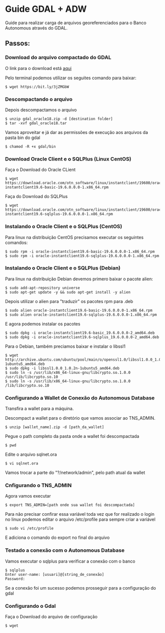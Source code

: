 # Guide GDAL + ADW

Guide para realizar carga de arquivos georeferenciados para o Banco Autonomous através do GDAL.

## Passos:

### Download do arquivo compactado do GDAL 

O link para o download está [aqui](https://objectstorage.sa-saopaulo-1.oraclecloud.com/p/30NLO1KPkpHF9DsmkCs3ZA7ZeewadlxFq08HqXkjKWhes8Cd3PKYVJ7rg2DMo4JV/n/idrocd00mlxh/b/gdal/o/gdal_oracle18.zip)

Pelo terminal podemos utilizar os seguites comando para baixar:

    $ wget https://bit.ly/3jZMGbW

### Descompactando o arquivo

Depois descompactamos o arquivo

    $ unzip gdal_oracle18.zip -d [destination folder]
    $ tar -xvf gdal_oracle18.tar

Vamos aproveitar e já dar as permissões de execução aos arquivos da pasta bin do gdal

    $ chamod -R +x gdal/bin

### Download Oracle Client e o SQLPlus (Linux CentOS)

Faça o Download do Oracle CLient

    $ wget https://download.oracle.com/otn_software/linux/instantclient/19600/oracle-instantclient19.6-basic-19.6.0.0.0-1.x86_64.rpm

Faça do Download do SQLPlus

    $ wget https://download.oracle.com/otn_software/linux/instantclient/19600/oracle-instantclient19.6-sqlplus-19.6.0.0.0-1.x86_64.rpm

### Instalando o Oracle Client e o SQLPlus (CentOS)

Para linux na distribuição CentOS precisamos executar os seguintes comandos:

    $ sudo rpm -i oracle-instantclient19.6-basic-19.6.0.0.0-1.x86_64.rpm
    $ sudo rpm -i oracle-instantclient19.6-sqlplus-19.6.0.0.0-1.x86_64.rpm

### Instalando o Oracle Client e o SQLPlus (Debian)

Para linux na distribuição Debian devemos primero baixar o pacote alien:

    $ sudo add-apt-repository universe
    $ sudo apt-get update -y && sudo apt-get install -y alien

Depois utilizar o alien para "traduzir" os pacotes rpm para .deb

    $ sudo alien oracle-instantclient19.6-basic-19.6.0.0.0-1.x86_64.rpm
    $ sudo alien oracle-instantclient19.6-sqlplus-19.6.0.0.0-1.x86_64.rpm

E agora podemos instalar os pacotes

    $ sudo dpkg -i oracle-instantclient19.6-basic_19.6.0.0.0-2_amd64.deb
    $ sudo dpkg -i oracle-instantclient19.6-sqlplus_19.6.0.0.0-2_amd64.deb

Para o Debian, também preciamos baixar e instalar o libssl1

    $ wget http://archive.ubuntu.com/ubuntu/pool/main/o/openssl1.0/libssl1.0.0_1.0.2n-1ubuntu5_amd64.deb
    $ sudo dpkg -i libssl1.0.0_1.0.2n-1ubuntu5_amd64.deb
    $ sudo ln -s /usr/lib/x86_64-linux-gnu/libcrypto.so.1.0.0 /usr/lib/libcrypto.so.10
    $ sudo ln -s /usr/lib/x86_64-linux-gnu/libcrypto.so.1.0.0 /lib/libcrypto.so.10

### Configurando a Wallet de Conexão do Autonomous Database

Transfira a wallet para a máquina.

Descompact a wallet para o diretório que vamos associar ao TNS_ADMIN.

    $ unzip [wallet_name].zip -d [path_da_wallet]

Pegue o path completo da pasta onde a wallet foi descompactada

    $ pwd

Edite o arquivo sqlnet.ora

    $ vi sqlnet.ora

Vamos trocar a parte do "?/network/admin", pelo path atual da wallet

### Cnfigurando o TNS_ADMIN

Agora vamos executar

    $ export TNS_ADMIN=[path onde sua wallet foi descompactada]

Para não precisar confirar essa variável toda vez que for realizado o login no linux podemos editar o arquivo /etc/profile para sempre criar a variável

    $ sudo vi /etc/profile

E adiciona o comando do export no final do arquivo

### Testado a conexão com o Autonomous Database

Vamos executar o sqlplus para verificar a conexão com o banco

    $ sqlplus
    Enter user-name: [usuari]@[string_de_conexão]
    Password: 

Se a conexão foi um sucesso podemos prosseguir para a configuração do gdal

### Configurando o Gdal

Faça o Download do arquivo de configuração

    $ wget 
